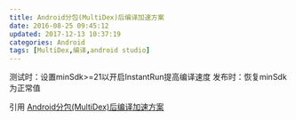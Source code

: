 ```yaml
---
title: Android分包(MultiDex)后编译加速方案
date: 2016-08-25 09:45:12
updated: 2017-12-13 10:37:19categories: Android
tags: [MultiDex,编译,android studio]
---
```


测试时：设置minSdk>=21以开启InstantRun提高编译速度
发布时：恢复minSdk为正常值

引用 [Android分包(MultiDex)后编译加速方案](http://www.jianshu.com/p/8014f1443d34)